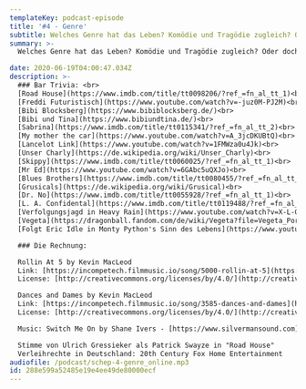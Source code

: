 ```yaml
---
templateKey: podcast-episode
title: '#4 - Genre'
subtitle: Welches Genre hat das Leben? Komödie und Tragödie zugleich? Oder doch eher eine Mischung aus Sci-Fi und Grusical?
summary: >-
  Welches Genre hat das Leben? Komödie und Tragödie zugleich? Oder doch eher eine Mischung aus Sci-Fi und Grusical? Die Schalunken beschäftigt in dieser Folge nicht nur diese Frage, sondern auch  skurille Fernsehsendungen in allen möglichen Genres und am Ende erfinden sie sogar selbst ein neues!

date: 2020-06-19T04:00:47.034Z
description: >-
  ### Bar Trivia: <br>
  [Road House](https://www.imdb.com/title/tt0098206/?ref_=fn_al_tt_1)<br>
  [Freddi Futuristisch](https://www.youtube.com/watch?v=-juz0M-PJ2M)<br>
  [Bibi Blocksberg](https://www.bibiblocksberg.de/)<br>
  [Bibi und Tina](https://www.bibiundtina.de/)<br>
  [Sabrina](https://www.imdb.com/title/tt0115341/?ref_=fn_al_tt_2)<br>
  [My mother the car](https://www.youtube.com/watch?v=A_3jcDKUBtQ)<br>
  [Lancelot Link](https://www.youtube.com/watch?v=1FMWza0u4Jk)<br>
  [Unser Charly](https://de.wikipedia.org/wiki/Unser_Charly)<br>
  [Skippy](https://www.imdb.com/title/tt0060025/?ref_=fn_al_tt_1)<br>
  [Mr Ed](https://www.youtube.com/watch?v=6GAbc5uQXJo)<br>
  [Blues Brothers](https://www.imdb.com/title/tt0080455/?ref_=fn_al_tt_1)<br>
  [Grusicals](https://de.wikipedia.org/wiki/Grusical)<br>
  [Dr. No](https://www.imdb.com/title/tt0055928/?ref_=fn_al_tt_1)<br>
  [L. A. Confidental](https://www.imdb.com/title/tt0119488/?ref_=fn_al_tt_1)<br>
  [Verfolgungsjagd in Heavy Rain](https://www.youtube.com/watch?v=X-L-G1q_0L8)<br>
  [Vegeta](https://dragonball.fandom.com/de/wiki/Vegeta?file=Vegeta_Portrait_Anime.jpg)<br>
  [Folgt Eric Idle in Monty Python's Sinn des Lebens](https://www.youtube.com/watch?v=-jMIrV918ek)<br>

  ### Die Rechnung:

  Rollin At 5 by Kevin MacLeod
  Link: [https://incompetech.filmmusic.io/song/5000-rollin-at-5](https://incompetech.filmmusic.io/song/5000-rollin-at-5)<br>
  License: [http://creativecommons.org/licenses/by/4.0/](http://creativecommons.org/licenses/by/4.0/)

  Dances and Dames by Kevin MacLeod
  Link: [https://incompetech.filmmusic.io/song/3585-dances-and-dames](https://incompetech.filmmusic.io/song/3585-dances-and-dames)<br>
  License: [http://creativecommons.org/licenses/by/4.0/](http://creativecommons.org/licenses/by/4.0/)

  Music: Switch Me On by Shane Ivers - [https://www.silvermansound.com](https://www.silvermansound.com)

  Stimme von Ulrich Gressieker als Patrick Swayze in "Road House" 
  Verleihrechte in Deutschland: 20th Century Fox Home Entertainment
audiofile: /podcast/schep-4-genre_online.mp3
id: 288e599a52485e19e4ee49de80000ecf
---
```

